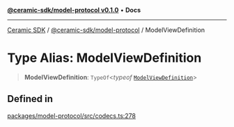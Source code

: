 [**@ceramic-sdk/model-protocol v0.1.0**](../README.md) • **Docs**

***

[Ceramic SDK](../../../README.md) / [@ceramic-sdk/model-protocol](../README.md) / ModelViewDefinition

# Type Alias: ModelViewDefinition

> **ModelViewDefinition**: `TypeOf`\<*typeof* [`ModelViewDefinition`](../variables/ModelViewDefinition.md)\>

## Defined in

[packages/model-protocol/src/codecs.ts:278](https://github.com/ceramicstudio/ceramic-sdk/blob/a220cbca7950f690af7f3d03a0023681bb9f5426/packages/model-protocol/src/codecs.ts#L278)
